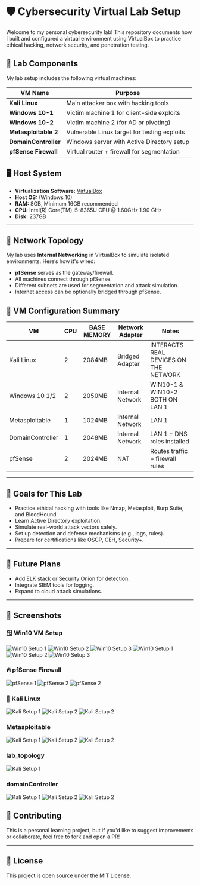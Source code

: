 # 🛡️ Cybersecurity Virtual Lab Setup

Welcome to my personal cybersecurity lab! This repository documents how I built and configured a virtual environment using VirtualBox to practice ethical hacking, network security, and penetration testing.

## 🧰 Lab Components

My lab setup includes the following virtual machines:

| VM Name              | Purpose                                      |
|----------------------|----------------------------------------------|
| **Kali Linux**       | Main attacker box with hacking tools         |
| **Windows 10-1**     | Victim machine 1 for client-side exploits    |
| **Windows 10-2**     | Victim machine 2 (for AD or pivoting)        |
| **Metasploitable 2** | Vulnerable Linux target for testing exploits |
| **DomainController** | Windows server with Active Directory setup   |
| **pfSense Firewall** | Virtual router + firewall for segmentation   |

## 🖥️ Host System

- **Virtualization Software:** [VirtualBox](https://www.virtualbox.org/)
- **Host OS:** (Windows 10)
- **RAM:** 8GB, Minimum 16GB recommended
- **CPU:** Intel(R) Core(TM) i5-8365U CPU @ 1.60GHz 1.90 GHz
- **Disk:** 237GB

---

## 🔌 Network Topology

My lab uses **Internal Networking** in VirtualBox to simulate isolated environments. Here’s how it's wired:

- **pfSense** serves as the gateway/firewall.
- All machines connect through pfSense.
- Different subnets are used for segmentation and attack simulation.
- Internet access can be optionally bridged through pfSense.

## 🔧 VM Configuration Summary

| VM               | CPU | BASE MEMORY   | Network Adapter  | Notes                                       |
|------------------|-----|---------------|------------------|---------------------------------------------|
| Kali Linux       | 2   | 2084MB        | Bridged Adapter  | INTERACTS REAL DEVICES ON THE NETWORK       |
| Windows 10 1/2   | 2   | 2050MB        | Internal Network | WIN10-1 & WIN10-2 BOTH ON LAN 1             |
| Metasploitable   | 1   | 1024MB        | Internal Network | LAN 1                                       |
| DomainController | 1   | 2048MB        | Internal Network | LAN 1 + DNS roles installed                 |
| pfSense          | 2   | 2024MB        | NAT              | Routes traffic + firewall rules             |

---

## 📌 Goals for This Lab

- Practice ethical hacking with tools like Nmap, Metasploit, Burp Suite, and BloodHound.
- Learn Active Directory exploitation.
- Simulate real-world attack vectors safely.
- Set up detection and defense mechanisms (e.g., logs, rules).
- Prepare for certifications like OSCP, CEH, Security+.

---

## 🚧 Future Plans

- Add ELK stack or Security Onion for detection.
- Integrate SIEM tools for logging.
- Expand to cloud attack simulations.

---

## 📸 Screenshots

### 🪟 Win10 VM Setup
![Win10 Setup 1](images/win_10_vms/win_10-1_mtherboard.png)
![Win10 Setup 2](images/win_10_vms/win_10-1_newtwork_config.png)
![Win10 Setup 3](images/win_10_vms/win_10-1_processor.png)
![Win10 Setup 1](images/win_10_vms/win10-2_motherboard.png)
![Win10 Setup 2](images/win_10_vms/win10-2_network.png)
![Win10 Setup 3](images/win_10_vms/win10-2_processor.png)

### 🔥 pfSense Firewall
![pfSense 1](images/pfSense/pfSensead1.png)
![pfSense 2](images/pfSense/pfSensead2.png)
![pfSense 2](images/pfSense/pfsad3.png)

### 🐉 Kali Linux
![Kali Setup 1](images/kalinux_img/kali_linux_mother_board.png)
![Kali Setup 2](images/kalinux_img/kali_linux_network.png)
![Kali Setup 2](images/kalinux_img/kali_linux_processor.png)

### Metasploitable
![Kali Setup 1](images/metasploitable/metasploitable_motherboard.png)
![Kali Setup 2](images/metasploitable/metasploitable_network.png)
![Kali Setup 2](images/metasploitable/metasploitable_processor.png)

### lab_topology
![Kali Setup 1](images/lab_topology/lab_overview.png)


### domainController
![Kali Setup 1](images/domainController/domaiController_procesor.png)
![Kali Setup 2](images/domainController/domainController_motherboard.png)
![Kali Setup 2](images/domainController/domainController_newtwork.png)



## 🤝 Contributing

This is a personal learning project, but if you'd like to suggest improvements or collaborate, feel free to fork and open a PR!

---

## 📜 License

This project is open source under the MIT License.
